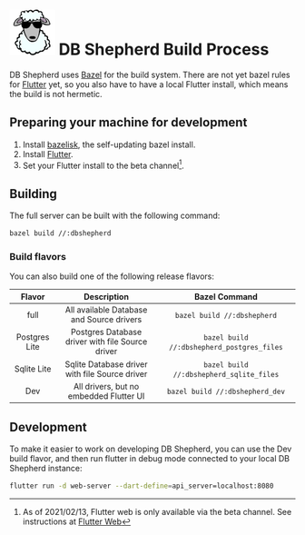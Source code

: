 # ![DB Shepherd](/images/dbshepherd.png) DB Shepherd Build Process

DB Shepherd uses [Bazel](https://bazel.build) for the build system.  There are
not yet bazel rules for [Flutter](https://flutter.dev) yet, so you also have to
have a local Flutter install, which means the build is not hermetic.

## Preparing your machine for development
1. Install [bazelisk](https://github.com/bazelbuild/bazelisk), the
   self-updating bazel install.
2. Install [Flutter](https://flutter.dev/docs/get-started/install).
3. Set your Flutter install to the beta channel[^1].

[^1]: As of 2021/02/13, Flutter web is only available via the beta channel.
  See instructions at [Flutter Web](https://flutter.dev/web)

## Building
The full server can be built with the following command:
```bash
bazel build //:dbshepherd
```

### Build flavors
You can also build one of the following release flavors:

| Flavor        | Description                                      | Bazel Command                              |
| :----:        | :---------:                                      | :-----------:                              |
| full          | All available Database and Source drivers        | `bazel build //:dbshepherd`                |
| Postgres Lite | Postgres Database driver with file Source driver | `bazel build //:dbshepherd_postgres_files` |
| Sqlite Lite   | Sqlite Database driver with file Source driver   | `bazel build //:dbshepherd_sqlite_files`   |
| Dev           | All drivers, but no embedded Flutter UI          | `bazel build //:dbshepherd_dev`            |

## Development
To make it easier to work on developing DB Shepherd, you can use the Dev build
flavor, and then run flutter in debug mode connected to your local DB Shepherd
instance:

```bash
flutter run -d web-server --dart-define=api_server=localhost:8080
```
